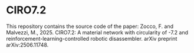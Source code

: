 # CIRO7.2 
This repository contains the source code of the paper: Zocco, F. and Malvezzi, M., 2025. CIRO7.2: A material network with circularity of -7.2 and reinforcement-learning-controlled robotic disassembler. arXiv preprint arXiv:2506.11748.
